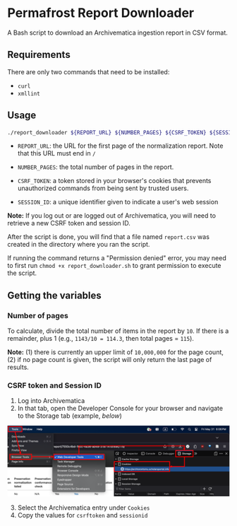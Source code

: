 # Permafrost Report Downloader

A Bash script to download an Archivematica ingestion report in CSV format.

## Requirements

There are only two commands that need to be installed:

- `curl`
- `xmllint`

## Usage

```bash
./report_downloader ${REPORT_URL} ${NUMBER_PAGES} ${CSRF_TOKEN} ${SESSION_ID}
```

- `REPORT_URL`: the URL for the first page of the normalization report. Note that this URL must end in `/`

- `NUMBER_PAGES`: the total number of pages in the report.

- `CSRF_TOKEN`: a token stored in your browser's cookies that prevents unauthorized commands from being sent by 
                trusted users.

- `SESSION_ID`: a unique identifier given to indicate a user's web session

**Note:** If you log out or are logged out of Archivematica, you will need to retrieve a new CSRF token and session ID.

After the script is done, you will find that a file named `report.csv` was created in the directory where you ran the
script.

If running the command returns a "Permission denied" error, you may need to first run `chmod +x report_downloader.sh` 
to grant permission to execute the script.

## Getting the variables

### Number of pages

To calculate, divide the total number of items in the report by `10`. If there is a remainder, plus 1 
(e.g., `1143/10 = 114.3`, then total pages = `115`).

**Note:** (1) there is currently an upper limit of `10,000,000` for the page count, (2) if no page count is given, the 
script will only return the last page of results.

### CSRF token and Session ID

1. Log into Archivematica
2. In that tab, open the Developer Console for your browser and navigate to the Storage tab (example, _below_)

![Fetching token](.img/img1.png)

3. Select the Archivematica entry under `Cookies`
4. Copy the values for `csrftoken` and `sessionid`
